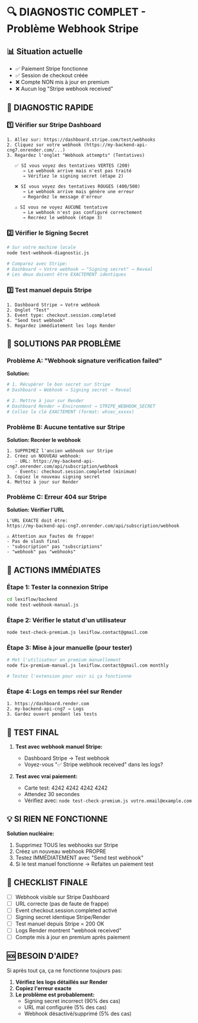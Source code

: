 # 🔍 DIAGNOSTIC COMPLET - Problème Webhook Stripe

## 📊 Situation actuelle
- ✅ Paiement Stripe fonctionne
- ✅ Session de checkout créée
- ❌ Compte NON mis à jour en premium
- ❌ Aucun log "Stripe webhook received"

## 🎯 DIAGNOSTIC RAPIDE

### 1️⃣ Vérifier sur Stripe Dashboard
```
1. Allez sur: https://dashboard.stripe.com/test/webhooks
2. Cliquez sur votre webhook (https://my-backend-api-cng7.onrender.com/...)
3. Regardez l'onglet "Webhook attempts" (Tentatives)

   ✅ SI vous voyez des tentatives VERTES (200)
      → Le webhook arrive mais n'est pas traité
      → Vérifiez le signing secret (étape 2)

   ❌ SI vous voyez des tentatives ROUGES (400/500)
      → Le webhook arrive mais génère une erreur
      → Regardez le message d'erreur

   ⚠️ SI vous ne voyez AUCUNE tentative
      → Le webhook n'est pas configuré correctement
      → Recréez le webhook (étape 3)
```

### 2️⃣ Vérifier le Signing Secret
```bash
# Sur votre machine locale
node test-webhook-diagnostic.js

# Comparez avec Stripe:
# Dashboard → Votre webhook → "Signing secret" → Reveal
# Les deux doivent être EXACTEMENT identiques
```

### 3️⃣ Test manuel depuis Stripe
```
1. Dashboard Stripe → Votre webhook
2. Onglet "Test"
3. Event type: checkout.session.completed
4. "Send test webhook"
5. Regardez immédiatement les logs Render
```

## 🔧 SOLUTIONS PAR PROBLÈME

### Problème A: "Webhook signature verification failed"
**Solution:**
```bash
# 1. Récupérer le bon secret sur Stripe
# Dashboard → Webhook → Signing secret → Reveal

# 2. Mettre à jour sur Render
# Dashboard Render → Environment → STRIPE_WEBHOOK_SECRET
# Collez la clé EXACTEMENT (format: whsec_xxxxx)
```

### Problème B: Aucune tentative sur Stripe
**Solution: Recréer le webhook**
```
1. SUPPRIMEZ l'ancien webhook sur Stripe
2. Créez un NOUVEAU webhook:
   - URL: https://my-backend-api-cng7.onrender.com/api/subscription/webhook
   - Events: checkout.session.completed (minimum)
3. Copiez le nouveau signing secret
4. Mettez à jour sur Render
```

### Problème C: Erreur 404 sur Stripe
**Solution: Vérifier l'URL**
```
L'URL EXACTE doit être:
https://my-backend-api-cng7.onrender.com/api/subscription/webhook

⚠️ Attention aux fautes de frappe!
- Pas de slash final
- "subscription" pas "subscriptions"
- "webhook" pas "webhooks"
```

## 🚀 ACTIONS IMMÉDIATES

### Étape 1: Tester la connexion Stripe
```bash
cd lexiflow/backend
node test-webhook-manual.js
```

### Étape 2: Vérifier le statut d'un utilisateur
```bash
node test-check-premium.js lexiflow.contact@gmail.com
```

### Étape 3: Mise à jour manuelle (pour tester)
```bash
# Met l'utilisateur en premium manuellement
node fix-premium-manual.js lexiflow.contact@gmail.com monthly

# Testez l'extension pour voir si ça fonctionne
```

### Étape 4: Logs en temps réel sur Render
```
1. https://dashboard.render.com
2. my-backend-api-cng7 → Logs
3. Gardez ouvert pendant les tests
```

## 🎯 TEST FINAL

1. **Test avec webhook manuel Stripe:**
   - Dashboard Stripe → Test webhook
   - Voyez-vous "✅ Stripe webhook received" dans les logs?

2. **Test avec vrai paiement:**
   - Carte test: 4242 4242 4242 4242
   - Attendez 30 secondes
   - Vérifiez avec: `node test-check-premium.js votre.email@example.com`

## 💡 SI RIEN NE FONCTIONNE

**Solution nucléaire:**
1. Supprimez TOUS les webhooks sur Stripe
2. Créez un nouveau webhook PROPRE
3. Testez IMMÉDIATEMENT avec "Send test webhook"
4. Si le test manuel fonctionne → Refaites un paiement test

## 📝 CHECKLIST FINALE

- [ ] Webhook visible sur Stripe Dashboard
- [ ] URL correcte (pas de faute de frappe)
- [ ] Event checkout.session.completed activé
- [ ] Signing secret identique Stripe/Render
- [ ] Test manuel depuis Stripe = 200 OK
- [ ] Logs Render montrent "webhook received"
- [ ] Compte mis à jour en premium après paiement

## 🆘 BESOIN D'AIDE?

Si après tout ça, ça ne fonctionne toujours pas:

1. **Vérifiez les logs détaillés sur Render**
2. **Copiez l'erreur exacte**
3. **Le problème est probablement:**
   - Signing secret incorrect (90% des cas)
   - URL mal configurée (5% des cas)
   - Webhook désactivé/supprimé (5% des cas)